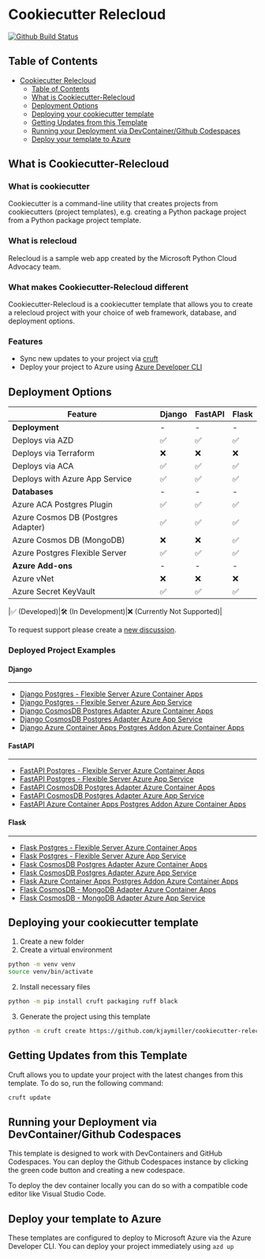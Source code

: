 # Cookiecutter Relecloud

[![Github Build Status](https://img.shields.io/endpoint.svg?url=https%3A%2F%2Factions-badge.atrox.dev%2Fkjaymiller%2Fcookiecutter-relecloud%2Fbadge%3Fref%3Dmain&style=flat-square)](https://actions-badge.atrox.dev/kjaymiller/cookiecutter-relecloud/goto?ref=main)

## Table of Contents
- [Cookiecutter Relecloud](#cookiecutter-relecloud)
  - [Table of Contents](#table-of-contents)
  - [What is Cookiecutter-Relecloud](#what-is-cookiecutter-relecloud)
  - [Deployment Options](#deployment-options)
  - [Deploying your cookiecutter template](#deploying-your-cookiecutter-template)
  - [Getting Updates from this Template](#getting-updates-from-this-template)
  - [Running your Deployment via DevContainer/Github Codespaces](#running-your-deployment-via-devcontainergithub-codespaces)
  - [Deploy your template to Azure](#deploy-your-template-to-azure)

## What is Cookiecutter-Relecloud

### What is cookiecutter
Cookiecutter is a command-line utility that creates projects from cookiecutters (project templates), e.g. creating a Python package project from a Python package project template.

### What is relecloud
Relecloud is a sample web app created by the Microsoft Python Cloud Advocacy team.

### What makes Cookiecutter-Relecloud different

Cookiecutter-Relecloud is a cookiecutter template that allows you to create a relecloud project with your choice of web framework, database, and deployment options.

### Features

- Sync new updates to your project via [cruft](https://github.com/cruft/cruft)
- Deploy your project to Azure using [Azure Developer CLI](https://aka.ms/azd)

## Deployment Options

|Feature| Django | FastAPI | Flask |
|---|---|---|---|
|**Deployment**|-|-|-|
|Deploys via AZD|✅|✅|✅|
|Deploys via Terraform|❌|❌|❌|
|Deploys via ACA|✅|✅|✅|
|Deploys with Azure App Service|✅|✅|✅|
|**Databases**|-|-|-|
|Azure ACA Postgres Plugin|✅|✅|✅|
|Azure Cosmos DB (Postgres Adapter)|✅|✅|✅|
|Azure Cosmos DB (MongoDB)|❌|❌|✅|
|Azure Postgres Flexible Server|✅|✅|✅|
|**Azure Add-ons**|-|-|-|
|Azure vNet|❌|❌|❌|
|Azure Secret KeyVault|✅|✅|✅|

|✅ (Developed)|🛠️ (In Development)|❌ (Currently Not Supported)|

To request support please create a [new discussion](https://github.com/kjaymiller/cookiecutter-relecloud/discussions/new?category=ideas).

### Deployed Project Examples

#### Django

----------

- [Django Postgres - Flexible Server Azure Container Apps](https://github.com/Azure-Samples/azure-django-postgres-flexible-aca)
- [Django Postgres - Flexible Server Azure App Service](https://github.com/Azure-Samples/azure-django-postgres-flexible-appservice)
- [Django CosmosDB Postgres Adapter Azure Container Apps](https://github.com/Azure-Samples/azure-django-cosmos-postgres-aca)
- [Django CosmosDB Postgres Adapter Azure App Service](https://github.com/Azure-Samples/azure-django-cosmos-postgres-appservice)
- [Django Azure Container Apps Postgres Addon  Azure Container Apps](https://github.com/Azure-Samples/azure-django-postgres-addon-aca)

#### FastAPI

----------

- [FastAPI Postgres - Flexible Server Azure Container Apps](https://github.com/Azure-Samples/azure-fastapi-postgres-flexible-aca)
- [FastAPI Postgres - Flexible Server Azure App Service](https://github.com/Azure-Samples/azure-fastapi-postgres-flexible-appservice)
- [FastAPI CosmosDB Postgres Adapter Azure Container Apps](https://github.com/Azure-Samples/azure-fastapi-cosmos-postgres-aca)
- [FastAPI CosmosDB Postgres Adapter Azure App Service](https://github.com/Azure-Samples/azure-fastapi-cosmos-postgres-appservice)
- [FastAPI Azure Container Apps Postgres Addon  Azure Container Apps](https://github.com/Azure-Samples/azure-fastapi-postgres-addon-aca)

#### Flask

----------

- [Flask Postgres - Flexible Server Azure Container Apps](https://github.com/Azure-Samples/azure-flask-postgres-flexible-aca)
- [Flask Postgres - Flexible Server Azure App Service](https://github.com/Azure-Samples/azure-flask-postgres-flexible-appservice)
- [Flask CosmosDB Postgres Adapter Azure Container Apps](https://github.com/Azure-Samples/azure-flask-cosmos-postgres-aca)
- [Flask CosmosDB Postgres Adapter Azure App Service](https://github.com/Azure-Samples/azure-flask-cosmos-postgres-appservice)
- [Flask Azure Container Apps Postgres Addon  Azure Container Apps](https://github.com/Azure-Samples/azure-flask-postgres-addon-aca)
- [Flask CosmosDB - MongoDB Adapter  Azure Container Apps](https://github.com/Azure-Samples/azure-flask-cosmos-mongodb-aca)
- [Flask CosmosDB - MongoDB Adapter  Azure App Service](https://github.com/Azure-Samples/azure-flask-cosmos-mongodb-appservice)

## Deploying your cookiecutter template

1. Create a new folder
2. Create a virtual environment

```sh
python -m venv venv
source venv/bin/activate
```

2. Install necessary files

```sh
python -m pip install cruft packaging ruff black
```

3. Generate the project using this template

```sh
python -m cruft create https://github.com/kjaymiller/cookiecutter-relecloud
```

## Getting Updates from this Template

Cruft allows you to update your project with the latest changes from this template. To do so, run the following command:

```sh
cruft update
```

## Running your Deployment via DevContainer/Github Codespaces

This template is designed to work with DevContainers and GitHub Codespaces. You can deploy the Github Codespaces instance by clicking the green code button and creating a new codespace.

To deploy the dev container locally you can do so with a compatible code editor like Visual Studio Code.

## Deploy your template to Azure

These templates are configured to deploy to Microsoft Azure via the Azure Developer CLI. You can deploy your project immediately using `azd up`
